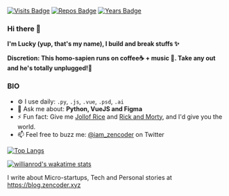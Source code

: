 [![Visits Badge](https://badges.pufler.dev/visits/luckyadogun/luckyadogun)](https://badges.pufler.dev) [![Repos Badge](https://badges.pufler.dev/repos/luckyadogun)](https://badges.pufler.dev) [![Years Badge](https://badges.pufler.dev/years/luckyadogun)](https://badges.pufler.dev)

### Hi there 👋

<!--
**luckyadogun/luckyadogun** is a ✨ _special_ ✨ repository because its `README.md` (this file) appears on your GitHub profile.

Here are some ideas to get you started:

- 🔭 I’m currently working on ...
- 🌱 I’m currently learning ...
- 👯 I’m looking to collaborate on ...
- 🤔 I’m looking for help with ...
- 💬 Ask me about ...
- 📫 How to reach me: ...
- 😄 Pronouns: ...
- ⚡ Fun fact: ...
-->

**I'm Lucky (yup, that's my name), I build and break stuffs ✨**

**Discretion: This homo-sapien runs on coffee☕ + music 🎵. Take any out and he's totally unplugged!😬** 

### BIO
* ⚙️ I use daily: `.py`, `.js`, `.vue`, `.psd`, `.ai`
* 💬 Ask me about: **Python, VueJS and Figma**
* ⚡ Fun fact: Give me [Jollof Rice](https://en.wikipedia.org/wiki/Jollof_rice) and [Rick and Morty](https://en.wikipedia.org/wiki/Rick_and_Morty), and I'd give you the world.
* 📫 Feel free to buzz me: [@iam_zencoder](https://twitter.com/iam_zencoder) on Twitter

[![Top Langs](https://github-readme-stats.vercel.app/api/top-langs/?username=luckyadogun&hide=css,html&layout=compact)](https://github.com/luckyadogun/github-readme-stats) 

[![willianrod's wakatime stats](https://github-readme-stats.vercel.app/api/wakatime?username=luckyadogun&show_icons=true&theme=radical)](https://github.com/luckyadogun/github-readme-stats)

I write about Micro-startups, Tech and Personal stories at https://blog.zencoder.xyz 

